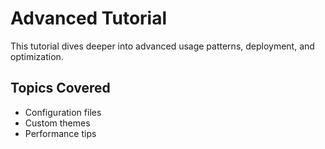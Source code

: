# Advanced Tutorial

This tutorial dives deeper into advanced usage patterns, deployment, and optimization.

## Topics Covered

- Configuration files
- Custom themes
- Performance tips
